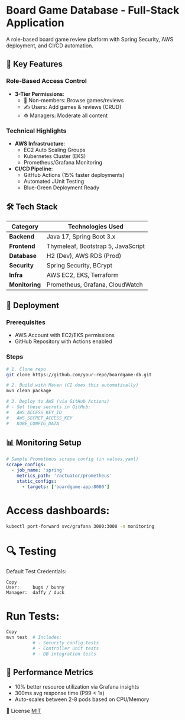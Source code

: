 # Board Game Database - Full-Stack Application

A role-based board game review platform with Spring Security, AWS deployment, and CI/CD automation.

## 🎯 Key Features

### Role-Based Access Control
- **3-Tier Permissions**:
  - 👥 Non-members: Browse games/reviews
  - ✍️ Users: Add games & reviews (CRUD)
  - ⚙️ Managers: Moderate all content

### Technical Highlights
- **AWS Infrastructure**:
  - EC2 Auto Scaling Groups
  - Kubernetes Cluster (EKS)
  - Prometheus/Grafana Monitoring
- **CI/CD Pipeline**:
  - GitHub Actions (15% faster deployments)
  - Automated JUnit Testing
  - Blue-Green Deployment Ready

## 🛠 Tech Stack

| Category        | Technologies Used                  |
|-----------------|------------------------------------|
| **Backend**     | Java 17, Spring Boot 3.x           |
| **Frontend**    | Thymeleaf, Bootstrap 5, JavaScript |
| **Database**    | H2 (Dev), AWS RDS (Prod)           |
| **Security**    | Spring Security, BCrypt            |
| **Infra**       | AWS EC2, EKS, Terraform            |
| **Monitoring**  | Prometheus, Grafana, CloudWatch    |

## 🚀 Deployment

### Prerequisites
- AWS Account with EC2/EKS permissions
- GitHub Repository with Actions enabled

### Steps
```bash
# 1. Clone repo
git clone https://github.com/your-repo/boardgame-db.git

# 2. Build with Maven (CI does this automatically)
mvn clean package

# 3. Deploy to AWS (via GitHub Actions)
# - Set these secrets in GitHub:
#   AWS_ACCESS_KEY_ID
#   AWS_SECRET_ACCESS_KEY
#   KUBE_CONFIG_DATA
```

## 📊 Monitoring Setup
```yaml
# Sample Prometheus scrape config (in values.yaml)
scrape_configs:
  - job_name: 'spring'
    metrics_path: '/actuator/prometheus'
    static_configs:
      - targets: ['boardgame-app:8080']
```

# Access dashboards:

```bash
kubectl port-forward svc/grafana 3000:3000 -n monitoring
```
# 🔍 Testing
Default Test Credentials:

```text
Copy
User:     bugs / bunny
Manager:  daffy / duck
```

# Run Tests:

```bash
Copy
mvn test  # Includes:
          # - Security config tests
          # - Controller unit tests
          # - DB integration tests
```

## 🌟 Performance Metrics
-  10% better resource utilization via Grafana insights
-  300ms avg response time (P99 < 1s)
-  Auto-scales between 2-8 pods based on CPU/Memory

📜 License
[MIT](https://choosealicense.com/licenses/mit/)

